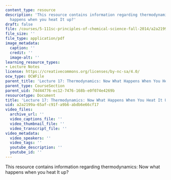 ```yaml
---
content_type: resource
description: 'This resource contains information regarding thermodynamics: Now what
  happens when you heat It up?'
draft: false
file: /courses/5-111sc-principles-of-chemical-science-fall-2014/a2a2199a65afc91fa9b6abdb6e66cf17_MIT5_111F14_Lec17.pdf
file_size: ''
file_type: application/pdf
image_metadata:
  caption: ''
  credit: ''
  image-alt: ''
learning_resource_types:
- Lecture Notes
license: https://creativecommons.org/licenses/by-nc-sa/4.0/
ocw_type: OCWFile
parent_title: 'Lecture 17: Thermodynamics: Now What Happens When You Heat It Up?'
parent_type: CourseSection
parent_uid: 74d44776-ec12-7476-168b-e0f074e4269b
resourcetype: Document
title: 'Lecture 17: Thermodynamics: Now What Happens When You Heat It Up?'
uid: a2a2199a-65af-c91f-a9b6-abdb6e66cf17
video_files:
  archive_url: ''
  video_captions_file: ''
  video_thumbnail_file: ''
  video_transcript_file: ''
video_metadata:
  video_speakers: ''
  video_tags: ''
  youtube_description: ''
  youtube_id: ''
---
```

This resource contains information regarding thermodynamics: Now what happens when you heat It up?